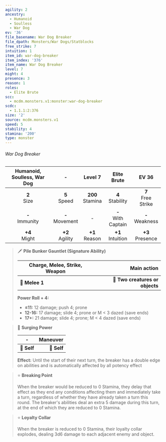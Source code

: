 ```yaml
---
agility: 2
ancestry:
  - Humanoid
  - Soulless
  - War Dog
ev: '36'
file_basename: War Dog Breaker
file_dpath: Monsters/War Dogs/Statblocks
free_strike: 7
intuition: 1
item_id: war-dog-breaker
item_index: '376'
item_name: War Dog Breaker
level: 7
might: 4
presence: 3
reason: 1
roles:
  - Elite Brute
scc:
  - mcdm.monsters.v1:monster:war-dog-breaker
scdc:
  - 1.1.1:2:376
size: '2'
source: mcdm.monsters.v1
speed: 5
stability: 4
stamina: '200'
type: monster
---
```


###### War Dog Breaker

| Humanoid, Soulless, War Dog |          -          |       Level 7        |       Elite Brute       |         EV 36          |
| :-------------------------: | :-----------------: | :------------------: | :---------------------: | :--------------------: |
|       **2**<br/> Size       |  **5**<br/> Speed   | **200**<br/> Stamina |  **4**<br/> Stability   | **7**<br/> Free Strike |
|     **-**<br/> Immunity     | **-**<br/> Movement |          -           | **-**<br/> With Captain |  **-**<br/> Weakness   |
|      **+4**<br/> Might      | **+2**<br/> Agility |  **+1**<br/> Reason  |  **+1**<br/> Intuition  |  **+3**<br/> Presence  |

<!-- -->
> 🗡 **Pile Bunker Gauntlet (Signature Ability)**
>
> | **Charge, Melee, Strike, Weapon** |                 **Main action** |
> | --------------------------------- | ------------------------------: |
> | **📏 Melee 1**                    | **🎯 Two creatures or objects** |
>
> **Power Roll + 4:**
>
> - **≤11:** 12 damage; push 4; prone
> - **12-16:** 17 damage; slide 4; prone or M < 3 dazed (save ends)
> - **17+:** 21 damage; slide 4; prone; M < 4 dazed (save ends)

<!-- -->
> 👤 **Surging Power**
>
> | **-**       | **Maneuver** |
> | ----------- | -----------: |
> | **📏 Self** |  **🎯 Self** |
>
> **Effect:** Until the start of their next turn, the breaker has a double edge on abilities and is automatically affected by all potency effect

<!-- -->
> ⭐️ **Breaking Point**
>
> When the breaker would be reduced to 0 Stamina, they delay that effect as they end any conditions affecting them and immediately take a turn, regardless of whether they have already taken a turn this round. The breaker's abilities deal an extra 5 damage during this turn, at the end of which they are reduced to 0 Stamina.

<!-- -->
> ⭐️ **Loyalty Collar**
>
> When the breaker is reduced to 0 Stamina, their loyalty collar explodes, dealing 3d6 damage to each adjacent enemy and object.
